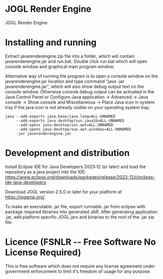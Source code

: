 # JOGL Render Engine
JOGL Render Engine

# Installing and running

Extract javarenderengine.zip file into a folder, which will contain javarenderengine.jar and run.bat.
Double click run.bat which will open console window and graphical main program window.

Alternative way of running the program is to open a console window on the javarenderengine.jar location and type command
"java -jar javarenderengine.jar", which will also show debug output text on the console window. Otherwise console debug output
can be activated in the Java Control Panel or Configure Java application -> Advanced -> Java console -> Show console and
Miscellaneous -> Place Java icon in system tray if the java icon is not already visible on your operating system tray.

```
java --add-exports java.base/java.lang=ALL-UNNAMED
     --add-exports java.desktop/sun.java2d=ALL-UNNAMED
     --add-opens java.desktop/sun.awt=ALL-UNNAMED
     --add-opens java.desktop/sun.awt.windows=ALL-UNNAMED
     -jar javarenderengine.jar
```

# Development and distribution

Install Eclipse IDE for Java Developers 2023‑12 (or later) and load the repository as a java project into the IDE:
https://www.eclipse.org/downloads/packages/release/2023-12/r/eclipse-ide-java-developers

Download JOGL version 2.5.0 or later for your platform at https://jogamp.org/.

To make an executable .jar file, export runnable .jar from eclipse with package required libraries into generated JAR.
After generating application .jar, add platform specific JOGL jars and binaries to the root of the .jar zip file.

# Licence (FSNLR -- Free Software No License Required)
This is free software which does not require any license agreement under government enforcement to limit it's freedom of usage for any purpose.

